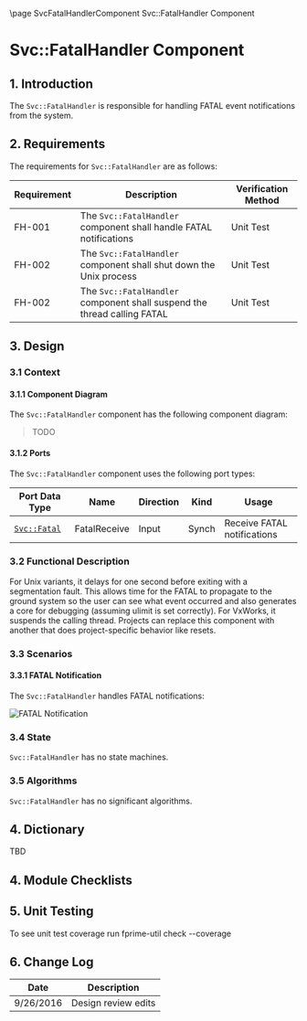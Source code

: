 \page SvcFatalHandlerComponent Svc::FatalHandler Component
# Svc::FatalHandler Component

## 1. Introduction

The `Svc::FatalHandler` is responsible for handling FATAL event notifications from the system. 

## 2. Requirements

The requirements for `Svc::FatalHandler` are as follows:

Requirement | Description | Verification Method
----------- | ----------- | -------------------
FH-001 | The `Svc::FatalHandler` component shall handle FATAL notifications | Unit Test
FH-002 | The `Svc::FatalHandler` component shall shut down the Unix process | Unit Test
FH-002 | The `Svc::FatalHandler` component shall suspend the thread calling FATAL | Unit Test

## 3. Design

### 3.1 Context

#### 3.1.1 Component Diagram

The `Svc::FatalHandler` component has the following component diagram:

> TODO

#### 3.1.2 Ports

The `Svc::FatalHandler` component uses the following port types:

Port Data Type | Name | Direction | Kind | Usage
-------------- | ---- | --------- | ---- | -----
[`Svc::Fatal`](../../Fatal/docs/sdd.md) | FatalReceive | Input | Synch | Receive FATAL notifications

### 3.2 Functional Description

For Unix variants, it delays for one second before exiting with a segmentation fault. This allows time for the FATAL to propagate to the ground system so the user can see what event occurred and also generates a core for debugging (assuming ulimit is set correctly). For VxWorks, it suspends the calling thread. Projects can replace this component with another that does project-specific behavior like resets.

### 3.3 Scenarios

#### 3.3.1 FATAL Notification

The `Svc::FatalHandler` handles FATAL notifications:

![FATAL Notification](../../Fatal/docs/img/FatalEvent.jpg) 

### 3.4 State

`Svc::FatalHandler` has no state machines.

### 3.5 Algorithms

`Svc::FatalHandler` has no significant algorithms.

## 4. Dictionary

TBD

## 4. Module Checklists

## 5. Unit Testing

To see unit test coverage run fprime-util check --coverage

## 6. Change Log

Date | Description
---- | -----------
9/26/2016 | Design review edits



